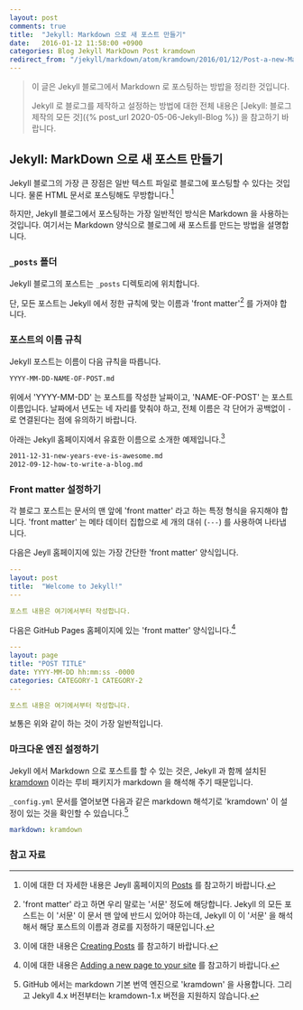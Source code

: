 ```yaml
---
layout: post
comments: true
title:  "Jekyll: Markdown 으로 새 포스트 만들기"
date:   2016-01-12 11:58:00 +0900
categories: Blog Jekyll MarkDown Post kramdown
redirect_from: "/jekyll/markdown/atom/kramdown/2016/01/12/Post-a-new-MarkDown-file.html"
---
```


> 이 글은 Jekyll 블로그에서 Markdown 로 포스팅하는 방밥을 정리한 것입니다.
>
> Jekyll 로 블로그를 제작하고 설정하는 방법에 대한 전체 내용은 [Jekyll: 블로그 제작의 모든 것]({% post_url 2020-05-06-Jekyll-Blog %}) 을 참고하기 바랍니다.

## Jekyll: MarkDown 으로 새 포스트 만들기

Jekyll 블로그의 가장 큰 장점은 일반 텍스트 파일로 블로그에 포스팅할 수 있다는 것입니다. 물론 HTML 문서로 포스팅해도 무방합니다.[^posts]

하지만, Jekyll 블로그에서 포스팅하는 가장 일반적인 방식은 Markdown 을 사용하는 것입니다. 여기서는 Markdown 양식으로 블로그에 새 포스트를 만드는 방법을 설명합니다.

### `_posts` 폴더

Jekyll 블로그의 포스트는 `_posts` 디렉토리에 위치합니다.

단, 모든 포스트는 Jekyll 에서 정한 규칙에 맞는 이름과 'front matter'[^front-matter] 를 가져야 합니다.

### 포스트의 이름 규칙

Jekyll 포스트는 이름이 다음 규칙을 따릅니다.

```txt
YYYY-MM-DD-NAME-OF-POST.md
```

위에서 'YYYY-MM-DD' 는 포스트를 작성한 날짜이고, 'NAME-OF-POST' 는 포스트 이름입니다. 날짜에서 년도는 네 자리를 맞춰야 하고, 전체 이름은 각 단어가 공백없이 `-` 로 연결된다는 점에 유의하기 바랍니다.

아래는 Jekyll 홈페이지에서 유효한 이름으로 소개한 예제입니다.[^naming-sample-of-jekyll]

```txt
2011-12-31-new-years-eve-is-awesome.md
2012-09-12-how-to-write-a-blog.md
```

### Front matter 설정하기

각 블로그 포스트는 문서의 맨 앞에 'front matter' 라고 하는 특정 형식을 유지해야 합니다. 'front matter' 는 메타 데이터 집합으로 세 개의 대쉬 (`---`) 를 사용하여 나타냅니다.

다음은 Jeyll 홈페이지에 있는 가장 간단한 'front matter' 양식입니다.

```yml
---
layout: post
title:  "Welcome to Jekyll!"
---

포스트 내용은 여기에서부터 작성합니다.
```

다음은 GitHub Pages 홈페이지에 있는 'front matter' 양식입니다.[^naming-of-github-pages]

```yml
---
layout: page
title: "POST TITLE"
date: YYYY-MM-DD hh:mm:ss -0000
categories: CATEGORY-1 CATEGORY-2
---

포스트 내용은 여기에서부터 작성합니다.
```

보통은 위와 같이 하는 것이 가장 일반적입니다.

### 마크다운 엔진 설정하기

Jekyll 에서 Markdown 으로 포스트를 할 수 있는 것은, Jekyll 과 함께 설치된 [kramdown](http://kramdown.gettalong.org) 이라는 루비 패키지가 markdown 을 해석해 주기 때문입니다.

`_config.yml` 문서를 열어보면 다음과 같은 markdown 해석기로 'kramdown' 이 설정이 있는 것을 확인할 수 있습니다.[^kramdown]

```yml
markdown: kramdown
```

### 참고 자료

[^posts]: 이에 대한 더 자세한 내용은 Jeyll 홈페이지의 [Posts](https://jekyllrb.com/docs/posts/) 를 참고하기 바랍니다.

[^front-matter]: 'front matter' 라고 하면 우리 말로는 '서문' 정도에 해당합니다. Jekyll 의 모든 포스트는 이 '서문' 이 문서 맨 앞에 반드시 있어야 하는데, Jekyll 이 이 '서문' 을 해석해서 해당 포스트의 이름과 경로를 지정하기 때문입니다.

[^naming-of-github-pages]: 이에 대한 내용은 [Adding a new page to your site](https://help.github.com/en/github/working-with-github-pages/adding-content-to-your-github-pages-site-using-jekyll#adding-a-new-page-to-your-site) 를 참고하기 바랍니다.

[^naming-sample-of-jekyll]: 이에 대한 내용은 [Creating Posts](https://jekyllrb.com/docs/posts/#creating-posts) 를 참고하기 바랍니다.

[^kramdown]: GitHub 에서는 markdown 기본 번역 엔진으로 'kramdown' 을 사용합니다. 그리고 Jekyll 4.x 버전부터는 kramdown-1.x 버전을 지원하지 않습니다.

